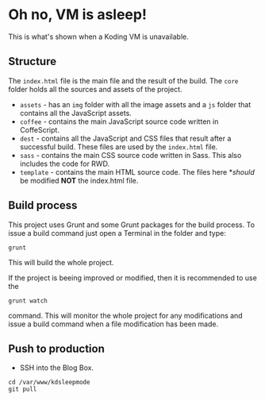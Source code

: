 # Oh no, VM is asleep!

This is what's shown when a Koding VM is unavailable.

## Structure

The `index.html` file is the main file and the result of the build.
The `core` folder holds all the sources and assets of the project.
* `assets` - has an `img` folder with all the image assets and a `js` folder that contains all the JavaScript assets.
* `coffee` - contains the main JavaScript source code written in CoffeScript.
* `dest` - contains all the JavaScript and CSS files that result after a successful build. These files are used by the `index.html` file.
* `sass` - contains the main CSS source code written in Sass. This also includes the code for RWD.
* `template` - contains the main HTML source code. The files here **should* be modified **NOT** the index.html file.

## Build process

This project uses Grunt and some Grunt packages for the build process.
To issue a build command just open a Terminal in the folder and type:

```
grunt
```

This will build the whole project.

If the project is beeing improved or modified, then it is recommended to use the 

```
grunt watch
```

command. This will monitor the whole project for any modifications and issue a build command when a file modification has been made.

## Push to production

* SSH into the Blog Box.

```
cd /var/www/kdsleepmode
git pull
```
